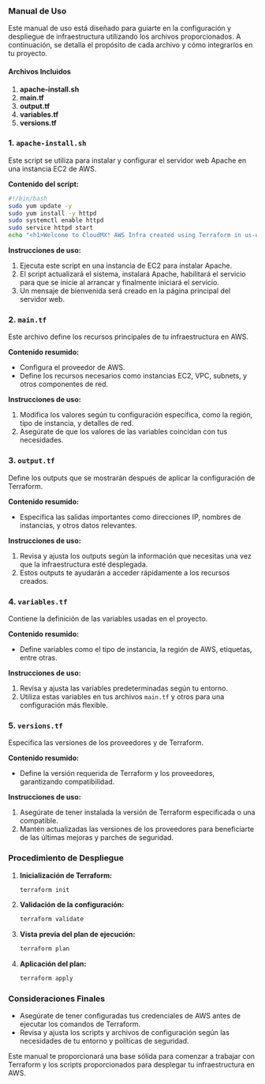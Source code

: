 
### Manual de Uso

Este manual de uso está diseñado para guiarte en la configuración y despliegue de infraestructura utilizando los archivos proporcionados. A continuación, se detalla el propósito de cada archivo y cómo integrarlos en tu proyecto.

#### Archivos Incluidos
1. **apache-install.sh**
2. **main.tf**
3. **output.tf**
4. **variables.tf**
5. **versions.tf**

### 1. `apache-install.sh`
Este script se utiliza para instalar y configurar el servidor web Apache en una instancia EC2 de AWS.

**Contenido del script:**
```bash
#!/bin/bash
sudo yum update -y
sudo yum install -y httpd
sudo systemctl enable httpd
sudo service httpd start  
echo "<h1>Welcome to CloudMX! AWS Infra created using Terraform in us-east-1 Region</h1>" | sudo tee /var/www/html/index.html
```

**Instrucciones de uso:**
1. Ejecuta este script en una instancia de EC2 para instalar Apache.
2. El script actualizará el sistema, instalará Apache, habilitará el servicio para que se inicie al arrancar y finalmente iniciará el servicio.
3. Un mensaje de bienvenida será creado en la página principal del servidor web.

### 2. `main.tf`
Este archivo define los recursos principales de tu infraestructura en AWS.

**Contenido resumido:**
- Configura el proveedor de AWS.
- Define los recursos necesarios como instancias EC2, VPC, subnets, y otros componentes de red.

**Instrucciones de uso:**
1. Modifica los valores según tu configuración específica, como la región, tipo de instancia, y detalles de red.
2. Asegúrate de que los valores de las variables coincidan con tus necesidades.

### 3. `output.tf`
Define los outputs que se mostrarán después de aplicar la configuración de Terraform.

**Contenido resumido:**
- Especifica las salidas importantes como direcciones IP, nombres de instancias, y otros datos relevantes.

**Instrucciones de uso:**
1. Revisa y ajusta los outputs según la información que necesitas una vez que la infraestructura esté desplegada.
2. Estos outputs te ayudarán a acceder rápidamente a los recursos creados.

### 4. `variables.tf`
Contiene la definición de las variables usadas en el proyecto.

**Contenido resumido:**
- Define variables como el tipo de instancia, la región de AWS, etiquetas, entre otras.

**Instrucciones de uso:**
1. Revisa y ajusta las variables predeterminadas según tu entorno.
2. Utiliza estas variables en tus archivos `main.tf` y otros para una configuración más flexible.

### 5. `versions.tf`
Especifica las versiones de los proveedores y de Terraform.

**Contenido resumido:**
- Define la versión requerida de Terraform y los proveedores, garantizando compatibilidad.

**Instrucciones de uso:**
1. Asegúrate de tener instalada la versión de Terraform especificada o una compatible.
2. Mantén actualizadas las versiones de los proveedores para beneficiarte de las últimas mejoras y parches de seguridad.

### Procedimiento de Despliegue

1. **Inicialización de Terraform:**
   ```bash
   terraform init
   ```
2. **Validación de la configuración:**
   ```bash
   terraform validate
   ```
3. **Vista previa del plan de ejecución:**
   ```bash
   terraform plan
   ```
4. **Aplicación del plan:**
   ```bash
   terraform apply
   ```

### Consideraciones Finales

- Asegúrate de tener configuradas tus credenciales de AWS antes de ejecutar los comandos de Terraform.
- Revisa y ajusta los scripts y archivos de configuración según las necesidades de tu entorno y políticas de seguridad.

Este manual te proporcionará una base sólida para comenzar a trabajar con Terraform y los scripts proporcionados para desplegar tu infraestructura en AWS.
